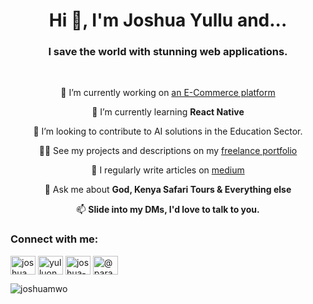 <h1 align="center">Hi 👋, I'm Joshua Yullu and...</h1>
<h3 align="center">I save the world with stunning web applications.</h3>

<br>

<p align="center">🔭 I’m currently working on <a href="https://gwmy.yulluco.com">an E-Commerce platform</a> </p>

<p align="center">🌱 I’m currently learning <b>React Native</b></p>

<p align="center">👯 I’m looking to contribute to AI solutions in the Education Sector.</p>

<p align="center">👨‍💻 See my projects and descriptions on my <a href="https://yullu.me/projects">freelance portfolio</a></p>

<p align="center">📝 I regularly write articles on <a href="https://medium.com/@yulluone">medium</a></p>

<p align="center">💬 Ask me about <b>God, Kenya Safari Tours & Everything else</b> </p>

<p align="center">📫 <b>Slide into my DMs, I'd love to talk to you.</b></p>

  
  

<h3 align="left">Connect with me:</h3>
<p align="left">
<a href="https://dev.to/joshuamwo" target="blank"><img align="center" src="https://raw.githubusercontent.com/rahuldkjain/github-profile-readme-generator/master/src/images/icons/Social/devto.svg" alt="joshuamwo" height="30" width="40" /></a>
<a href="https://twitter.com/yulluone" target="blank"><img align="center" src="https://raw.githubusercontent.com/rahuldkjain/github-profile-readme-generator/master/src/images/icons/Social/twitter.svg" alt="yulluone" height="30" width="40" /></a>
<a href="https://linkedin.com/in/joshua-yullu-068042192" target="blank"><img align="center" src="https://raw.githubusercontent.com/rahuldkjain/github-profile-readme-generator/master/src/images/icons/Social/linked-in-alt.svg" alt="joshua-yullu-068042192" height="30" width="40" /></a>
<a href="https://medium.com/@paranoiddroid" target="blank"><img align="center" src="https://raw.githubusercontent.com/rahuldkjain/github-profile-readme-generator/master/src/images/icons/Social/medium.svg" alt="@paranoiddroid" height="30" width="40" /></a>
</p>

<p><img align="center" src="https://github-readme-stats.vercel.app/api/top-langs?username=joshuamwo&show_icons=true&locale=en&layout=compact" alt="joshuamwo" /></p>
